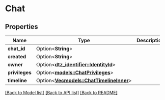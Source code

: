 # Chat

## Properties

Name | Type | Description | Notes
------------ | ------------- | ------------- | -------------
**chat_id** | Option<**String**> |  | [optional]
**created** | Option<**String**> |  | [optional]
**owner** | Option<[**dtz_identifier::IdentityId**](dtz_identifier::IdentityId.md)> |  | [optional]
**privileges** | Option<[**models::ChatPrivileges**](ChatPrivileges.md)> |  | [optional]
**timeline** | Option<[**Vec<models::ChatTimelineInner>**](Chat_timeline_inner.md)> |  | [optional]

[[Back to Model list]](../README.md#documentation-for-models) [[Back to API list]](../README.md#documentation-for-api-endpoints) [[Back to README]](../README.md)


